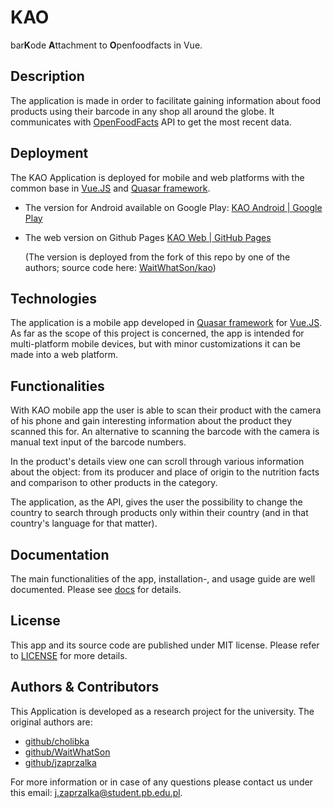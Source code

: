 # KAO

bar**K**ode **A**ttachment to **O**penfoodfacts in Vue. 

## Description

The application is made in order to facilitate gaining information about food products using their barcode in any shop all around the globe. It communicates with [OpenFoodFacts](https://world.openfoodfacts.org/) API to get the most recent data. 

## Deployment

The KAO Application is deployed for mobile and web platforms with the common base in [Vue.JS](https://vuejs.org/) and [Quasar framework](https://quasar.dev/). 

- The version for Android available on Google Play: [KAO Android | Google Play](https://play.google.com/store/apps/details?id=com.company.KAO)

- The web version on Github Pages [KAO Web | GitHub Pages](https://waitwhatson.github.io/kao/#/) 

    (The version is deployed from the fork of this repo by one of the authors; source code here: [WaitWhatSon/kao](https://github.com/WaitWhatSon/kao))

## Technologies

The application is a mobile app developed in [Quasar framework](https://quasar.dev/) for [Vue.JS](https://vuejs.org/). As far as the scope of this project is concerned, the app is intended for multi-platform mobile devices, but with minor customizations it can be made into a web platform. 

## Functionalities

With KAO mobile app the user is able to scan their product with the camera of his phone and gain interesting information about the product they scanned this for. An alternative to scanning the barcode with the camera is manual text input of the barcode numbers. 

In the product's details view one can scroll through various information about the object: from its producer and place of origin to the nutrition facts and comparison to other products in the category. 

The application, as the API, gives the user the possibility to change the country to search through products only within their country (and in that country's language for that matter). 

## Documentation

The main functionalities of the app, installation-, and usage guide are well documented. Please see [docs](./docs/README.md) for details. 

## License

This app and its source code are published under MIT license. Please refer to [LICENSE](./LICENSE) for more details.

## Authors & Contributors 

This Application is developed as a research project for the university. The original authors are:

- [github/cholibka](https://github.com/cholibka)
- [github/WaitWhatSon](https://github.com/WaitWhatSon)
- [github/jzaprzalka](https://github.com/jzaprzalka)

For more information or in case of any questions please contact us under this email: <j.zaprzalka@student.pb.edu.pl>. 

